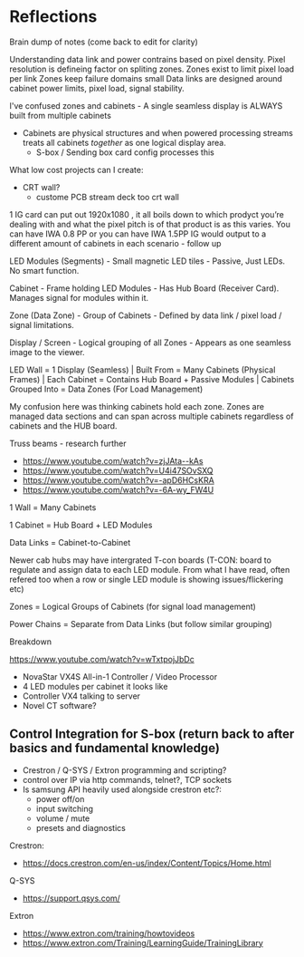 # Reflections

Brain dump of notes (come back to edit for clarity)

Understanding data link and power contrains based on pixel density. Pixel resolution is defineing factor on spliting zones. 
Zones exist to limit pixel load per link
Zones keep failure domains small
Data links are designed around cabinet power limits, pixel load, signal stability.

I've confused zones and cabinets - A single seamless display is ALWAYS built from multiple cabinets
  - Cabinets are physical structures and when powered processing streams treats all cabinets _together_ as one logical display area. 
      - S-box / Sending box card config processes this

What low cost projects can I create:
  - CRT wall?
    - custome PCB stream deck too crt wall

1 IG card can put out 1920x1080 , it all boils down to which prodyct you’re dealing with and what the pixel pitch is of that product is as this varies. You can have IWA 0.8 PP or you can have IWA 1.5PP
IG would output to a different amount of cabinets in each scenario - follow up 

LED Modules (Segments) - Small magnetic LED tiles	- Passive, Just LEDs. No smart function.

Cabinet - Frame holding LED Modules - Has Hub Board (Receiver Card). Manages signal for modules within it.

Zone (Data Zone) - Group of Cabinets	- Defined by data link / pixel load / signal limitations.

Display / Screen - Logical grouping of all Zones - Appears as one seamless image to the viewer.

LED Wall = 1 Display (Seamless)
    |
Built From = Many Cabinets (Physical Frames)
    |
Each Cabinet = Contains Hub Board + Passive Modules
    |
Cabinets Grouped Into = Data Zones (For Load Management)

My confusion here was thinking cabinets hold each zone. Zones are managed data sections and can span across multiple cabinets regardless of cabinets and the HUB board.

Truss beams - research further 

  - https://www.youtube.com/watch?v=zjJAta--kAs
  - https://www.youtube.com/watch?v=U4i47SOvSXQ
  - https://www.youtube.com/watch?v=-apD6HCsKRA
  - https://www.youtube.com/watch?v=-6A-wy_FW4U

1 Wall = Many Cabinets

1 Cabinet = Hub Board + LED Modules

Data Links = Cabinet-to-Cabinet

Newer cab hubs may have intergrated T-con boards (T-CON: board to regulate and assign data to each LED module. From what I have read, often refered too when a row or single LED module is showing issues/flickering etc)

Zones = Logical Groups of Cabinets (for signal load management)

Power Chains = Separate from Data Links (but follow similar grouping)

Breakdown

https://www.youtube.com/watch?v=wTxtpojJbDc

  - NovaStar VX4S All-in-1 Controller / Video Processor
  - 4 LED modules per cabinet it looks like
  - Controller VX4 talking to server
  - Novel CT software?

## Control Integration for S-box (return back to after basics and fundamental knowledge)

- Crestron / Q-SYS / Extron programming and scripting?
- control over IP via http commands, telnet?, TCP sockets
- Is samsung API heavily used alongside crestron etc?:
  - power off/on
  - input switching
  - volume / mute
  - presets and diagnostics  

Crestron:
  - https://docs.crestron.com/en-us/index/Content/Topics/Home.html

Q-SYS
  - https://support.qsys.com/

Extron
  - https://www.extron.com/training/howtovideos
  - https://www.extron.com/Training/LearningGuide/TrainingLibrary

